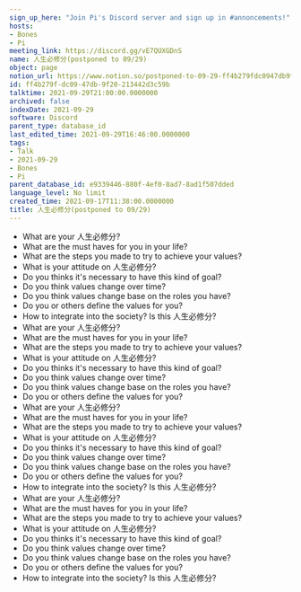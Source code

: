 ```yaml
---
sign_up_here: "Join Pi's Discord server and sign up in #annoncements!"
hosts:
- Bones
- Pi
meeting_link: https://discord.gg/vE7QUXGDnS
name: 人生必修分(postponed to 09/29)
object: page
notion_url: https://www.notion.so/postponed-to-09-29-ff4b279fdc0947db9f20213442d3c59b
id: ff4b279f-dc09-47db-9f20-213442d3c59b
talktime: 2021-09-29T21:00:00.0000000
archived: false
indexDate: 2021-09-29
software: Discord
parent_type: database_id
last_edited_time: 2021-09-29T16:46:00.0000000
tags:
- Talk
- 2021-09-29
- Bones
- Pi
parent_database_id: e9339446-880f-4ef0-8ad7-8ad1f507dded
language_level: No limit
created_time: 2021-09-17T11:38:00.0000000
title: 人生必修分(postponed to 09/29)
---
```



   - What are your 人生必修分?
   - What are the must haves for you in your life?
   - What are the steps you made to try to achieve your values?
   - What is your attitude on 人生必修分?
   - Do you thinks it's necessary to have this kind of goal?
   - Do you think values change over time?
   - Do you think values change base on the roles you have?
   - Do you or others define the values for you?
   - How to integrate into the society? Is this 人生必修分?
   - What are your 人生必修分?
   - What are the must haves for you in your life?
   - What are the steps you made to try to achieve your values?
   - What is your attitude on 人生必修分?
   - Do you thinks it's necessary to have this kind of goal?
   - Do you think values change over time?
   - Do you think values change base on the roles you have?
   - Do you or others define the values for you?
   - What are your 人生必修分?
   - What are the must haves for you in your life?
   - What are the steps you made to try to achieve your values?
   - What is your attitude on 人生必修分?
   - Do you thinks it's necessary to have this kind of goal?
   - Do you think values change over time?
   - Do you think values change base on the roles you have?
   - Do you or others define the values for you?
   - How to integrate into the society? Is this 人生必修分?
   - What are your 人生必修分?
   - What are the must haves for you in your life?
   - What are the steps you made to try to achieve your values?
   - What is your attitude on 人生必修分?
   - Do you thinks it's necessary to have this kind of goal?
   - Do you think values change over time?
   - Do you think values change base on the roles you have?
   - Do you or others define the values for you?
   - How to integrate into the society? Is this 人生必修分?









